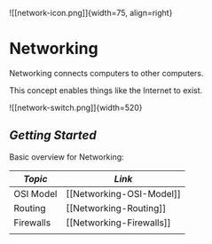 
<!---- Image: Logo, Width 75 --------->
![[network-icon.png]]{width=75, align=right}

# Networking
Networking connects computers to other computers.

This concept enables things like the Internet to exist.

![[network-switch.png]]{width=520}

<!-- How Does It Fit Into Process?  -->

<!---- Image: Diagram, Width 720 ----->



<!----------------------------------------------------------------------------->

<!-- ## ***Nice to Know***
Information that will greatly help in understanding all things Networking:

| *Topic*                         | *Link*                                      |
| ------------------------------- | -------------------------------------       |
| Computer Basics                 | [[Computer-Basics]]                         |
| Windows Basics                  | [[Windows]]                                 |
|                                 |                                             | -->

<!----------------------------------------------------------------------------->

## ***Getting Started***
Basic overview for Networking:

| *Topic*                         | *Link*                                     |
| ------------------------------- | ------------------------------------------ |
| OSI Model                       | [[Networking-OSI-Model]]                   |
| Routing                         | [[Networking-Routing]]                     |
| Firewalls                       | [[Networking-Firewalls]]                   |
|                                 |                                            |

<!-- ## ***Deep Dive***
Specific information once fundamentals are understood:

| *Topic*                         | *Link*                                     |
| ------------------------------- | ------------------------------------------ |
| Common Terms & Definitions      | [[Networking-Glossary]]                    |
| In Memory Encryption            | [[Networking-In-Memory-Encryption]]        |
|                                 |                                            | -->

<!----------------------------------------------------------------------------->

<!-- ## ***Implementations***
Examples of *Networking* in real world use.

| *Topic*                         | *Link*                                     |
| ------------------------------- | ------------------------------------------ |
| HTTP                            | [[HTTP]]                                   |
| TCP                             | [[TCP]]                                    |
| MAC                             | [[MAC]]                                    |
|                                 |                                            | -->

<!----------------------------------------------------------------------------->

<!-- ## ***Common Questions***
Questions you may have:

| *Question*                           | *Answer*                              |
| ------------------------------------ | ------------------------------------- |
|                                      | [Answer](#inline-answer-1)            |
|                                      |                                       | -->

<!-- ## **Inline Answer 1** -->

<!----------------------------------------------------------------------------->

<!-- ## ***Related***
Topics related to Networking:

| *Topic & Link*                       | *Why*                                 |
| ------------------------------------ | ------------------------------------- |
| [[Business-Analysis]]                | Business Analysis                     |
| [[SDLC]]                             | Software Development Life Cycle       |
|                                      |                                       | -->

<!----------------------------------------------------------------------------->
